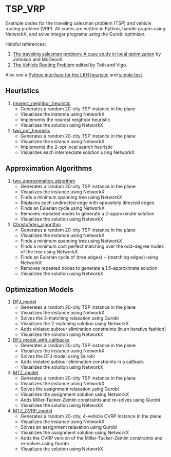 # TSP_VRP
Example codes for the traveling salesman problem (TSP) and vehicle routing problem (VRP). All codes are written in Python, handle graphs using NetworkX, and solve integer programs using the Gurobi optimizer. 

Helpful references: 
1. [The traveling salesman problem: A case study in local optimization](https://scholar.google.com/scholar?cluster=8249601619393406923&hl=en&as_sdt=0,37) by Johnson and McGeoch.
2. [The Vehicle Routing Problem](https://scholar.google.com/scholar?cluster=5139244580018150315&hl=en&as_sdt=0,37) edited by Toth and Vigo.

Also see a [Python interface for the LKH heuristic](https://github.com/fikisipi/elkai) and [simple test](https://github.com/AustinLBuchanan/LKH_test/blob/main/lkh-test.ipynb).


## Heuristics
1. [nearest_neighbor_heuristic](https://github.com/AustinLBuchanan/TSP_VRP/blob/main/nearest_neighbor_heuristic.ipynb)
   - Generates a random 20-city TSP instance in the plane
   - Visualizes the instance using NetworkX
   - Implements the nearest neighbor heuristic
   - Visualizes the solution using NetworkX
2. [two_opt_heuristic](https://github.com/AustinLBuchanan/TSP_VRP/blob/main/two_opt_heuristic.ipynb)
   - Generates a random 20-city TSP instance in the plane
   - Visualizes the instance using NetworkX
   - Implements the 2-opt local search heuristic
   - Visualizes each intermediate solution using NetworkX

## Approximation Algorithms
1. [two_approximation_algorithm](https://github.com/AustinLBuchanan/TSP_VRP/blob/main/two_approximation_algorithm.ipynb)
   - Generates a random 20-city TSP instance in the plane
   - Visualizes the instance using NetworkX
   - Finds a minimum spanning tree using NetworkX
   - Replaces each undirected edge with oppositely directed edges
   - Finds an Eulerian cycle using NetworkX
   - Removes repeated nodes to generate a 2-approximate solution
   - Visualizes the solution using NetworkX
2. [Christofides_algorithm](https://github.com/AustinLBuchanan/TSP_VRP/blob/main/Christofides_algorithm.ipynb)
   - Generates a random 20-city TSP instance in the plane
   - Visualizes the instance using NetworkX
   - Finds a minimum spanning tree using NetworkX
   - Finds a minimum cost perfect matching over the odd-degree nodes of the tree using NetworkX
   - Finds an Eulerian cycle of (tree edges) + (matching edges) using NetworkX
   - Removes repeated nodes to generate a 1.5-approximate solution
   - Visualizes the solution using NetworkX

## Optimization Models
1. [DFJ_model](https://github.com/AustinLBuchanan/TSP_VRP/blob/main/DFJ_model.ipynb)
   - Generates a random 20-city TSP instance in the plane
   - Visualizes the instance using NetworkX
   - Solves the 2-matching relaxation using Gurobi
   - Visualizes the 2-matching solution using NetworkX
   - Adds violated subtour elimination constraints (in an iterative fashion)
   - Visualizes the solution using NetworkX
2. [DFJ_model_with_callbacks](https://github.com/AustinLBuchanan/TSP_VRP/blob/main/DFJ_model_with_callbacks.ipynb)
   - Generates a random 20-city TSP instance in the plane
   - Visualizes the instance using NetworkX
   - Solves the DFJ model using Gurobi
   - Adds violated subtour elimination constraints in a callback
   - Visualizes the solution using NetworkX
3. [MTZ_model](https://github.com/AustinLBuchanan/TSP_VRP/blob/main/MTZ_model.ipynb)
   - Generates a random 20-city TSP instance in the plane
   - Visualizes the instance using NetworkX
   - Solves the assignment relaxation using Gurobi
   - Visualizes the assignment solution using NetworkX
   - Adds Miller-Tucker-Zemlin constraints and re-solves using Gurobi
   - Visualizes the solution using NetworkX
4. [MTZ_CVRP_model](https://github.com/AustinLBuchanan/TSP_VRP/blob/main/MTZ_CVRP_model.ipynb)
   - Generates a random 20-city, 4-vehicle CVRP instance in the plane
   - Visualizes the instance using NetworkX
   - Solves an assignment relaxation using Gurobi
   - Visualizes the assignment solution using NetworkX
   - Adds the CVRP version of the Miller-Tucker-Zemlin constraints and re-solves using Gurobi
   - Visualizes the solution using NetworkX
